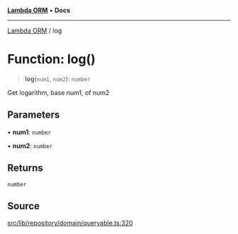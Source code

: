[**Lambda ORM**](../README.md) • **Docs**

***

[Lambda ORM](../README.md) / log

# Function: log()

> **log**(`num1`, `num2`): `number`

Get logarithm, base num1, of num2

## Parameters

• **num1**: `number`

• **num2**: `number`

## Returns

`number`

## Source

[src/lib/repository/domain/queryable.ts:320](https://github.com/lambda-orm/lambdaorm-base/blob/e3a7772bb5fa4082532c38729067cbcb8dfa89b9/src/lib/repository/domain/queryable.ts#L320)

